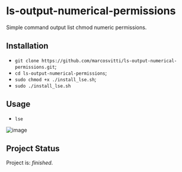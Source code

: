 # ls-output-numerical-permissions
Simple command output list chmod numeric permissions.

## Installation
- `git clone https://github.com/marcosvitti/ls-output-numerical-permissions.git`;
- `cd ls-output-numerical-permissions`;
- `sudo chmod +x ./install_lse.sh`;
- `sudo ./install_lse.sh`

## Usage
- `lse`

![image](https://user-images.githubusercontent.com/54067600/163623910-01bf4224-faca-457f-9325-eb18b6ed03e7.png)


## Project Status
Project is: _finished_.
